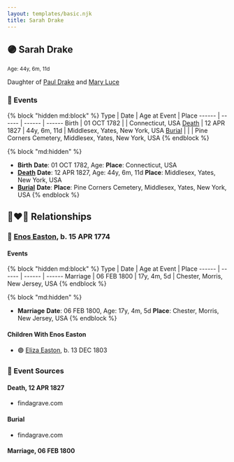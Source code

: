 ```yaml
---
layout: templates/basic.njk
title: Sarah Drake
---
```

## 🟣 Sarah Drake
<small>Age: 44y, 6m, 11d</small>

Daughter of [Paul Drake](/people/3/33760536) and [Mary Luce](/people/1/14325605)

### 📆 Events

{% block "hidden md:block" %}
Type | Date | Age at Event | Place
------ | ------ | ------ | ------
Birth | 01 OCT 1782 |  | Connecticut, USA
[Death](#event-event-4) | 12 APR 1827 | 44y, 6m, 11d | Middlesex, Yates, New York, USA
[Burial](#event-event-5) |  |  | Pine Corners Cemetery, Middlesex, Yates, New York, USA
{% endblock %}

{% block "md:hidden" %}
- **Birth**
**Date**: 01 OCT 1782, Age:
**Place**: Connecticut, USA
- **[Death](#event-event-4)**
**Date**: 12 APR 1827, Age: 44y, 6m, 11d
**Place**: Middlesex, Yates, New York, USA
- **[Burial](#event-event-5)**
**Date**:
**Place**: Pine Corners Cemetery, Middlesex, Yates, New York, USA
{% endblock %}

## 👩‍❤️‍👨 Relationships

### 🔵 [Enos Easton](/people/9/95960336), b. 15 APR 1774

#### Events

{% block "hidden md:block" %}
Type | Date | Age at Event | Place
------ | ------ | ------ | ------
Marriage | 06 FEB 1800 | 17y, 4m, 5d | Chester, Morris, New Jersey, USA
{% endblock %}

{% block "md:hidden" %}
- **Marriage**
**Date**: 06 FEB 1800, Age: 17y, 4m, 5d
**Place**: Chester, Morris, New Jersey, USA
{% endblock %}

#### Children With Enos Easton
* 🟣 [Eliza Easton](/people/2/29447626), b. 13 DEC 1803
### 📰 Event Sources

#### <a id="event-event-4"></a> Death, 12 APR 1827
* findagrave.com

#### <a id="event-event-5"></a> Burial
* findagrave.com

#### <a id="event-family-0-event-0"></a> Marriage, 06 FEB 1800